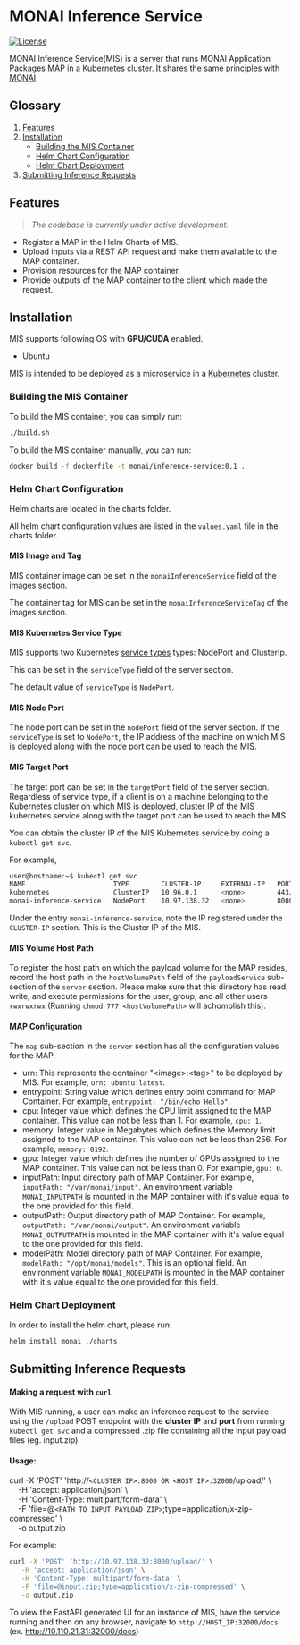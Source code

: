 # MONAI Inference Service

[![License](https://img.shields.io/badge/license-Apache%202.0-green.svg)](https://opensource.org/licenses/Apache-2.0)

MONAI Inference Service(MIS) is a server that runs MONAI Application Packages [MAP](https://github.com/Project-MONAI/monai-deploy/blob/main/guidelines/monai-application-package.md) in a [Kubernetes](https://kubernetes.io/) cluster. It shares the same
principles with [MONAI](https://github.com/Project-MONAI).

## Glossary

 1. [Features](#features)
 2. [Installation](#installation)
     - [Building the MIS Container](#building-the-mis-container)
     - [Helm Chart Configuration](#helm-chart-configuration)
     - [Helm Chart Deployment](#helm-chart-deployment)
 3. [Submitting Inference Requests](#submitting-inference-requests)

## Features

> _The codebase is currently under active development._

- Register a MAP in the Helm Charts of MIS.
- Upload inputs via a REST API request and make them available to the MAP container.
- Provision resources for the MAP container.
- Provide outputs of the MAP container to the client which made the request.

## Installation

MIS supports following OS with **GPU/CUDA** enabled.

- Ubuntu

MIS is intended to be deployed as a microservice in a [Kubernetes](https://kubernetes.io/) cluster.

### Building the MIS Container

To build the MIS container, you can simply run:
```bash
./build.sh
```

To build the MIS container manually, you can run:
```bash
docker build -f dockerfile -t monai/inference-service:0.1 .
```

### Helm Chart Configuration
Helm charts are located in the charts folder.

All helm chart configuration values are listed in the `values.yaml` file in the charts folder.

#### MIS Image and Tag
MIS container image can be set in the `monaiInferenceService` field of the images section.

The container tag for MIS can be set in the `monaiInferenceServiceTag` of the images section.

#### MIS Kubernetes Service Type
MIS supports two Kubernetes [service types](https://kubernetes.io/docs/concepts/services-networking/service/#publishing-services-service-types) types: NodePort and ClusterIp.

This can be set in the `serviceType` field of the server section.

The default value of `serviceType` is `NodePort`.

#### MIS Node Port
The node port can be set in the `nodePort` field of the server section. If the `serviceType` is set to `NodePort`, the IP address of the machine on which MIS is deployed along with the node port can be used to reach the MIS.

#### MIS Target Port
The target port can be set in the `targetPort` field of the server section. Regardless of service type, if a client is on a machine belonging to the Kubernetes cluster on which MIS is deployed, cluster IP of the MIS kubernetes service along with the target port can be used to reach the MIS.

You can obtain the cluster IP of the MIS Kubernetes service by doing a `kubectl get svc`.

For example,
```bash
user@hostname:~$ kubectl get svc
NAME                      TYPE        CLUSTER-IP     EXTERNAL-IP   PORT(S)          AGE
kubernetes                ClusterIP   10.96.0.1      <none>        443/TCP          8d
monai-inference-service   NodePort    10.97.138.32   <none>        8000:32000/TCP   4s
```

Under the entry `monai-inference-service`, note the IP registered under the `CLUSTER-IP` section. This is the Cluster IP of the MIS.

#### MIS Volume Host Path
To register the host path on which the payload volume for the MAP resides, record the host path in the `hostVolumePath` field of the `payloadService` sub-section of the `server` section. Please make sure that this directory has read, write, and execute permissions for the user, group, and all other users `rwxrwxrwx` (Running `chmod 777 <hostVolumePath>` will achomplish this).

#### MAP Configuration
The `map` sub-section in the `server` section has all the configuration values for the MAP.
- urn: This represents the container "\<image\>:\<tag\>" to be deployed by MIS. For example, `urn: ubuntu:latest`.
- entrypoint: String value which defines entry point command for MAP Container. For example, `entrypoint: "/bin/echo Hello"`.
- cpu: Integer value which defines the CPU limit assigned to the MAP container. This value can not be less than 1. For example, `cpu: 1`.
- memory: Integer value in Megabytes which defines the Memory limit assigned to the MAP container. This value can not be less than 256. For example, `memory: 8192`.
- gpu: Integer value which defines the number of GPUs assigned to the MAP container. This value can not be less than 0. For example, `gpu: 0`.
- inputPath: Input directory path of MAP Container. For example, `inputPath: "/var/monai/input"`. An environment variable `MONAI_INPUTPATH` is mounted in the MAP container with it's value equal to the one provided for this field.
- outputPath: Output directory path of MAP Container. For example, `outputPath: "/var/monai/output"`. An environment variable `MONAI_OUTPUTPATH` is mounted in the MAP container with it's value equal to the one provided for this field.
- modelPath: Model directory path of MAP Container. For example, `modelPath: "/opt/monai/models"`. This is an optional field. An environment variable `MONAI_MODELPATH` is mounted in the MAP container with it's value equal to the one provided for this field.

### Helm Chart Deployment

In order to install the helm chart, please run:
```bash
helm install monai ./charts
```

##  Submitting Inference Requests
####  Making a request with `curl`

With MIS running, a user can make an inference request to the service using the `/upload` POST endpoint with the **cluster IP** and **port** from running `kubectl get svc` and a compressed .zip file containing all the input payload files (eg. input.zip)

#### Usage:


curl -X 'POST' 'http://`<CLUSTER IP>:8000 OR <HOST IP>:32000`/upload/' \\ \
&nbsp;&nbsp;&nbsp;&nbsp;-H 'accept: application/json' \\ \
&nbsp;&nbsp;&nbsp;&nbsp;-H 'Content-Type: multipart/form-data' \\ \
&nbsp;&nbsp;&nbsp;&nbsp;-F 'file=@`<PATH TO INPUT PAYLOAD ZIP>`;type=application/x-zip-compressed' \\ \
&nbsp;&nbsp;&nbsp;&nbsp;-o output.zip

For example:
```bash
curl -X 'POST' 'http://10.97.138.32:8000/upload/' \
   -H 'accept: application/json' \
   -H 'Content-Type: multipart/form-data' \
   -F 'file=@input.zip;type=application/x-zip-compressed' \
   -o output.zip
```

To view the FastAPI generated UI for an instance of MIS, have the service running and then on any browser, navigate to `http://HOST_IP:32000/docs` (ex. http://10.110.21.31:32000/docs)
